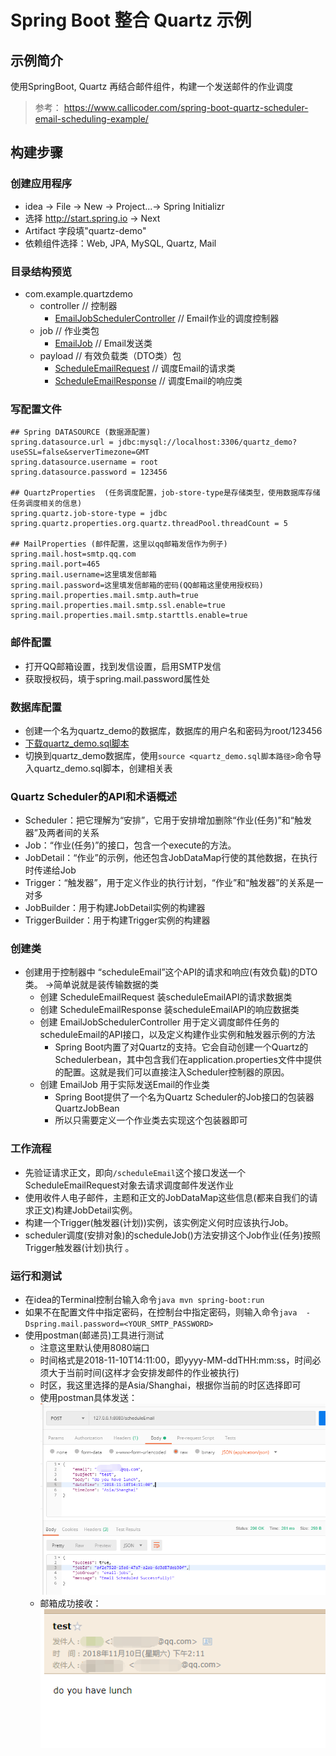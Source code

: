 # Spring Boot 整合 Quartz 示例
## 示例简介
使用SpringBoot, Quartz 再结合邮件组件，构建一个发送邮件的作业调度
> 参考： https://www.callicoder.com/spring-boot-quartz-scheduler-email-scheduling-example/
## 构建步骤
### 创建应用程序
 - idea -> File -> New -> Project...-> Spring Initializr
 - 选择 http://start.spring.io -> Next
 - Artifact 字段填"quartz-demo"
 - 依赖组件选择：Web, JPA, MySQL, Quartz, Mail

### 目录结构预览
 - com.example.quartzdemo
     - controller // 控制器
         - [EmailJobSchedulerController](https://github.com/duyanhan1995/Spring-Boot-Quartz-Scheduler-Example/blob/master/src/main/java/com/example/quartzdemo/controller/EmailJobSchedulerController.java) // Email作业的调度控制器
     - job // 作业类包
         - [EmailJob](https://github.com/duyanhan1995/Spring-Boot-Quartz-Scheduler-Example/blob/master/src/main/java/com/example/quartzdemo/job/EmailJob.java) // Email发送类
     - payload // 有效负载类（DTO类）包
         - [ScheduleEmailRequest](https://github.com/duyanhan1995/Spring-Boot-Quartz-Scheduler-Example/blob/master/src/main/java/com/example/quartzdemo/payload/ScheduleEmailRequest.java)     // 调度Email的请求类
         - [ScheduleEmailResponse](https://github.com/duyanhan1995/Spring-Boot-Quartz-Scheduler-Example/blob/master/src/main/java/com/example/quartzdemo/payload/ScheduleEmailResponse.java)    // 调度Email的响应类
         
### 写配置文件
```properties
## Spring DATASOURCE (数据源配置)
spring.datasource.url = jdbc:mysql://localhost:3306/quartz_demo?useSSL=false&serverTimezone=GMT
spring.datasource.username = root
spring.datasource.password = 123456

## QuartzProperties  (任务调度配置，job-store-type是存储类型，使用数据库存储任务调度相关的信息)
spring.quartz.job-store-type = jdbc
spring.quartz.properties.org.quartz.threadPool.threadCount = 5

## MailProperties (邮件配置，这里以qq邮箱发信作为例子)
spring.mail.host=smtp.qq.com
spring.mail.port=465
spring.mail.username=这里填发信邮箱
spring.mail.password=这里填发信邮箱的密码(QQ邮箱这里使用授权码)
spring.mail.properties.mail.smtp.auth=true
spring.mail.properties.mail.smtp.ssl.enable=true
spring.mail.properties.mail.smtp.starttls.enable=true
```
### 邮件配置
 - 打开QQ邮箱设置，找到发信设置，启用SMTP发信
 - 获取授权码，填于spring.mail.password属性处

### 数据库配置
 - 创建一个名为quartz_demo的数据库，数据库的用户名和密码为root/123456
 - [下载quartz_demo.sql脚本](https://github.com/duyanhan1995/Spring-Boot-Quartz-Scheduler-Example/blob/master/src/main/resources/quartz_tables.sql)
 - 切换到quartz_demo数据库，使用```source <quartz_demo.sql脚本路径>```命令导入quartz_demo.sql脚本，创建相关表

### Quartz Scheduler的API和术语概述
 - Scheduler：把它理解为“安排”，它用于安排增加删除“作业(任务)”和“触发器”及两者间的关系
 - Job：“作业(任务)”的接口，包含一个execute的方法。
 - JobDetail：“作业”的示例，他还包含JobDataMap行使的其他数据，在执行时传递给Job
 - Trigger：“触发器”，用于定义作业的执行计划，“作业”和“触发器”的关系是一对多
 - JobBuilder：用于构建JobDetail实例的构建器
 - TriggerBuilder：用于构建Trigger实例的构建器
 
### 创建类
  - 创建用于控制器中 “scheduleEmail”这个API的请求和响应(有效负载)的DTO类。 ->简单说就是装传输数据的类
     - 创建 ScheduleEmailRequest   装scheduleEmailAPI的请求数据类
     - 创建 ScheduleEmailResponse   装scheduleEmailAPI的响应数据类
     - 创建 EmailJobSchedulerController  用于定义调度邮件任务的scheduleEmail的API接口，以及定义构建作业实例和触发器示例的方法
        - Spring Boot内置了对Quartz的支持。它会自动创建一个Quartz的Schedulerbean，其中包含我们在application.properties文件中提供的配置。这就是我们可以直接注入Scheduler控制器的原因。
     - 创建 EmailJob 用于实际发送Email的作业类
        - Spring Boot提供了一个名为Quartz Scheduler的Job接口的包装器QuartzJobBean
        - 所以只需要定义一个作业类去实现这个包装器即可
   
### 工作流程
  - 先验证请求正文，即向```/scheduleEmail```这个接口发送一个ScheduleEmailRequest对象去请求调度邮件发送作业
  - 使用收件人电子邮件，主题和正文的JobDataMap这些信息(都来自我们的请求正文)构建JobDetail实例。
  - 构建一个Trigger(触发器(计划))实例，该实例定义何时应该执行Job。
  - scheduler调度(安排对象)的scheduleJob()方法安排这个Job作业(任务)按照Trigger触发器(计划)执行 。
 
### 运行和测试
 - 在idea的Terminal控制台输入命令```java mvn spring-boot:run```
 - 如果不在配置文件中指定密码，在控制台中指定密码，则输入命令```java  -Dspring.mail.password=<YOUR_SMTP_PASSWORD>```
 - 使用postman(邮递员)工具进行测试
    - 注意这里默认使用8080端口
    - 时间格式是2018-11-10T14:11:00，即yyyy-MM-ddTHH:mm:ss，时间必须大于当前时间(这样才会安排发邮件的作业被执行)
    - 时区，我这里选择的是Asia/Shanghai，根据你当前的时区选择即可
    - 使用postman具体发送：
       ![avatar](https://raw.githubusercontent.com/duyanhan1995/Spring-Boot-Quartz-Scheduler-Example/master/src/main/resources/postmanTestScheduleEmail.png)
    - 邮箱成功接收：
       ![avatar](https://raw.githubusercontent.com/duyanhan1995/Spring-Boot-Quartz-Scheduler-Example/master/src/main/resources/postmanTestScheduleEmailSuccess.png)